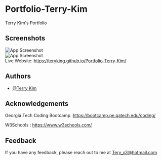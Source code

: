 
# Portfolio-Terry-Kim

Terry Kim's Portfolio


## Screenshots

![App Screenshot](./assets/TKPortfolioPage.gif)<br>
![App Screenshot](./assets/TKPortfolioPageMobile.gif)<br>
Live Website: https://teryking.github.io/Portfolio-Terry-Kim/


## Authors

- [@Terry Kim](https://github.com/TeryKing/Portfolio-Terry-Kim)


## Acknowledgements

Georgia Tech Coding Bootcamp: https://bootcamp.pe.gatech.edu/coding/

W3Schools : https://www.w3schools.com/

## Feedback

If you have any feedback, please reach out to me at Tery_x3@hotmail.com

